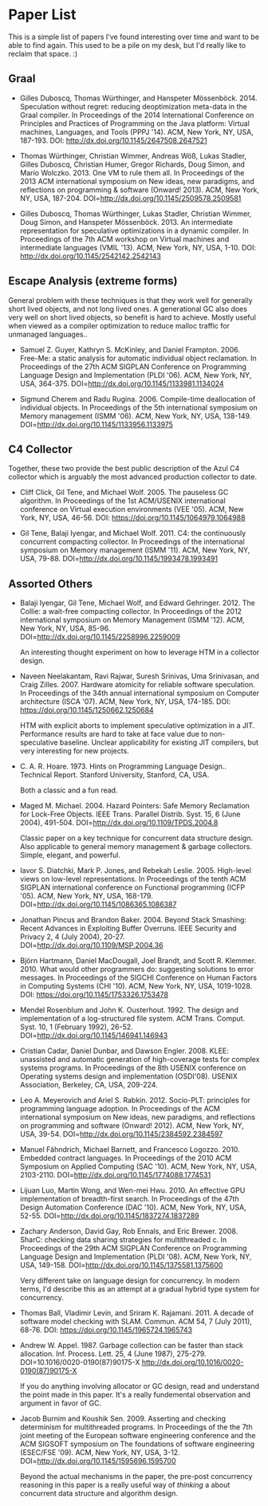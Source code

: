 # Paper List
This is a simple list of papers I've found interesting over time and want to be able to find again.  This used to be a pile on my desk, but I'd really like to reclaim that space.  :)  

## Graal

* Gilles Duboscq, Thomas Würthinger, and Hanspeter Mössenböck. 2014. Speculation without regret: reducing deoptimization meta-data in the Graal compiler. In Proceedings of the 2014 International Conference on Principles and Practices of Programming on the Java platform: Virtual machines, Languages, and Tools (PPPJ '14). ACM, New York, NY, USA, 187-193. DOI: http://dx.doi.org/10.1145/2647508.2647521

* Thomas Würthinger, Christian Wimmer, Andreas Wöß, Lukas Stadler, Gilles Duboscq, Christian Humer, Gregor Richards, Doug Simon, and Mario Wolczko. 2013. One VM to rule them all. In Proceedings of the 2013 ACM international symposium on New ideas, new paradigms, and reflections on programming & software (Onward! 2013). ACM, New York, NY, USA, 187-204. DOI=http://dx.doi.org/10.1145/2509578.2509581

* Gilles Duboscq, Thomas Würthinger, Lukas Stadler, Christian Wimmer, Doug Simon, and Hanspeter Mössenböck. 2013. An intermediate representation for speculative optimizations in a dynamic compiler. In Proceedings of the 7th ACM workshop on Virtual machines and intermediate languages (VMIL '13). ACM, New York, NY, USA, 1-10. DOI: http://dx.doi.org/10.1145/2542142.2542143

## Escape Analysis (extreme forms) 

General problem with these techniques is that they work well for generally short lived objects, and not long lived ones.  A generational GC also does very well on short lived objects, so benefit is hard to achieve.  Mostly useful when viewed as a compiler optimization to reduce malloc traffic for unmanaged languages..

* Samuel Z. Guyer, Kathryn S. McKinley, and Daniel Frampton. 2006. Free-Me: a static analysis for automatic individual object reclamation. In Proceedings of the 27th ACM SIGPLAN Conference on Programming Language Design and Implementation (PLDI '06). ACM, New York, NY, USA, 364-375. DOI=http://dx.doi.org/10.1145/1133981.1134024

* Sigmund Cherem and Radu Rugina. 2006. Compile-time deallocation of individual objects. In Proceedings of the 5th international symposium on Memory management (ISMM '06). ACM, New York, NY, USA, 138-149. DOI=http://dx.doi.org/10.1145/1133956.1133975

## C4 Collector

Together, these two provide the best public description of the Azul C4 collector which is arguably the most advanced production collector to date.

* Cliff Click, Gil Tene, and Michael Wolf. 2005. The pauseless GC algorithm. In Proceedings of the 1st ACM/USENIX international conference on Virtual execution environments (VEE '05). ACM, New York, NY, USA, 46-56. DOI: https://doi.org/10.1145/1064979.1064988

* Gil Tene, Balaji Iyengar, and Michael Wolf. 2011. C4: the continuously concurrent compacting collector. In Proceedings of the international symposium on Memory management (ISMM '11). ACM, New York, NY, USA, 79-88. DOI=http://dx.doi.org/10.1145/1993478.1993491

## Assorted Others

* Balaji Iyengar, Gil Tene, Michael Wolf, and Edward Gehringer. 2012. The Collie: a wait-free compacting collector. In Proceedings of the 2012 international symposium on Memory Management (ISMM '12). ACM, New York, NY, USA, 85-96. DOI=http://dx.doi.org/10.1145/2258996.2259009

   An interesting thought experiment on how to leverage HTM in a collector design. 

* Naveen Neelakantam, Ravi Rajwar, Suresh Srinivas, Uma Srinivasan, and Craig Zilles. 2007. Hardware atomicity for reliable software speculation. In Proceedings of the 34th annual international symposium on Computer architecture (ISCA '07). ACM, New York, NY, USA, 174-185. DOI: https://doi.org/10.1145/1250662.1250684

   HTM with explicit aborts to implement speculative optimization in a JIT.  Performance results are hard to take at face value due to non-speculative baseline.  Unclear applicability for existing JIT compilers, but very interesting for new projects.

* C. A. R. Hoare. 1973. Hints on Programming Language Design.. Technical Report. Stanford University, Stanford, CA, USA.

   Both a classic and a fun read.

* Maged M. Michael. 2004. Hazard Pointers: Safe Memory Reclamation for Lock-Free Objects. IEEE Trans. Parallel Distrib. Syst. 15, 6 (June 2004), 491-504. DOI=http://dx.doi.org/10.1109/TPDS.2004.8

   Classic paper on a key technique for concurrent data structure design.  Also applicable to general memory management & garbage collectors.  Simple, elegant, and powerful.
   
* Iavor S. Diatchki, Mark P. Jones, and Rebekah Leslie. 2005. High-level views on low-level representations. In Proceedings of the tenth ACM SIGPLAN international conference on Functional programming (ICFP '05). ACM, New York, NY, USA, 168-179. DOI=http://dx.doi.org/10.1145/1086365.1086387 

* Jonathan Pincus and Brandon Baker. 2004. Beyond Stack Smashing: Recent Advances in Exploiting Buffer Overruns. IEEE Security and Privacy 2, 4 (July 2004), 20-27. DOI=http://dx.doi.org/10.1109/MSP.2004.36 

* Björn Hartmann, Daniel MacDougall, Joel Brandt, and Scott R. Klemmer. 2010. What would other programmers do: suggesting solutions to error messages. In Proceedings of the SIGCHI Conference on Human Factors in Computing Systems (CHI '10). ACM, New York, NY, USA, 1019-1028. DOI: https://doi.org/10.1145/1753326.1753478 

* Mendel Rosenblum and John K. Ousterhout. 1992. The design and implementation of a log-structured file system. ACM Trans. Comput. Syst. 10, 1 (February 1992), 26-52. DOI=http://dx.doi.org/10.1145/146941.146943 

*  Cristian Cadar, Daniel Dunbar, and Dawson Engler. 2008. KLEE: unassisted and automatic generation of high-coverage tests for complex systems programs. In Proceedings of the 8th USENIX conference on Operating systems design and implementation (OSDI'08). USENIX Association, Berkeley, CA, USA, 209-224. 

* Leo A. Meyerovich and Ariel S. Rabkin. 2012. Socio-PLT: principles for programming language adoption. In Proceedings of the ACM international symposium on New ideas, new paradigms, and reflections on programming and software (Onward! 2012). ACM, New York, NY, USA, 39-54. DOI=http://dx.doi.org/10.1145/2384592.2384597 

* Manuel Fähndrich, Michael Barnett, and Francesco Logozzo. 2010. Embedded contract languages. In Proceedings of the 2010 ACM Symposium on Applied Computing (SAC '10). ACM, New York, NY, USA, 2103-2110. DOI=http://dx.doi.org/10.1145/1774088.1774531 

* Lijuan Luo, Martin Wong, and Wen-mei Hwu. 2010. An effective GPU implementation of breadth-first search. In Proceedings of the 47th Design Automation Conference (DAC '10). ACM, New York, NY, USA, 52-55. DOI=http://dx.doi.org/10.1145/1837274.1837289 

*  Zachary Anderson, David Gay, Rob Ennals, and Eric Brewer. 2008. SharC: checking data sharing strategies for multithreaded c. In Proceedings of the 29th ACM SIGPLAN Conference on Programming Language Design and Implementation (PLDI '08). ACM, New York, NY, USA, 149-158. DOI=http://dx.doi.org/10.1145/1375581.1375600 

   Very different take on language design for concurrency.  In modern terms, I'd describe this as an attempt at a gradual hybrid type system for concurrency.  

*  Thomas Ball, Vladimir Levin, and Sriram K. Rajamani. 2011. A decade of software model checking with SLAM. Commun. ACM 54, 7 (July 2011), 68-76. DOI: https://doi.org/10.1145/1965724.1965743 

*  Andrew W. Appel. 1987. Garbage collection can be faster than stack allocation. Inf. Process. Lett. 25, 4 (June 1987), 275-279. DOI=10.1016/0020-0190(87)90175-X http://dx.doi.org/10.1016/0020-0190(87)90175-X 

   If you do anything involving allocator or GC design, read and understand the point made in this paper.  It's a really fundemental observation and argument in favor of GC.

*  Jacob Burnim and Koushik Sen. 2009. Asserting and checking determinism for multithreaded programs. In Proceedings of the the 7th joint meeting of the European software engineering conference and the ACM SIGSOFT symposium on The foundations of software engineering (ESEC/FSE '09). ACM, New York, NY, USA, 3-12. DOI=http://dx.doi.org/10.1145/1595696.1595700 

   Beyond the actual mechanisms in the paper, the pre-post concurrency reasoning in this paper is a really useful way of *thinking* a about concurrent data structure and algorithm design.  


